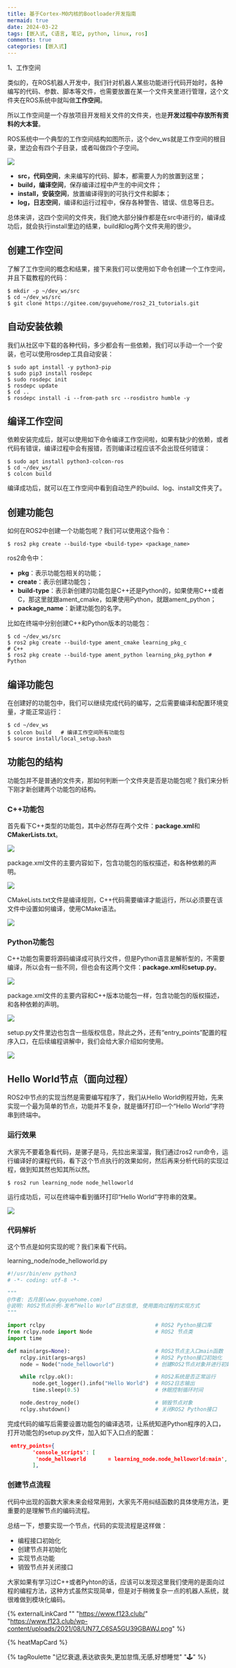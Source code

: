 ```yaml
---
title: 基于Cortex-M0内核的Bootloader开发指南
mermaid: true
date: 2024-03-22
tags: [嵌入式, C语言, 笔记, python, linux, ros]
comments: true
categories: [嵌入式]
---
```


1、工作空间

<font style="color:rgba(0, 0, 0, 0.87);">类似的，在ROS机器人开发中，我们针对机器人某些功能进行代码开始时，各种编写的代码、参数、脚本等文件，也需要放置在某一个文件夹里进行管理，这个文件夹在ROS系统中就叫做</font>**<font style="color:rgba(0, 0, 0, 0.87);">工作空间</font>**<font style="color:rgba(0, 0, 0, 0.87);">。</font>

<font style="color:rgba(0, 0, 0, 0.87);">所以工作空间是一个存放项目开发相关文件的文件夹，也是</font>**<font style="color:rgba(0, 0, 0, 0.87);">开发过程中存放所有资料的大本营</font>**<font style="color:rgba(0, 0, 0, 0.87);">。</font>

<font style="color:rgba(0, 0, 0, 0.87);">ROS系统中一个典型的工作空间结构如图所示，这个dev_ws就是工作空间的根目录，里边会有四个子目录，或者叫做四个子空间。</font>

![](/images/posts/ROS学习/1.png)

+ **<font style="color:rgba(0, 0, 0, 0.87);">src，代码空间</font>**<font style="color:rgba(0, 0, 0, 0.87);">，未来编写的代码、脚本，都需要人为的放置到这里；</font>
+ **<font style="color:rgba(0, 0, 0, 0.87);">build，编译空间</font>**<font style="color:rgba(0, 0, 0, 0.87);">，保存编译过程中产生的中间文件；</font>
+ **<font style="color:rgba(0, 0, 0, 0.87);">install，安装空间</font>**<font style="color:rgba(0, 0, 0, 0.87);">，放置编译得到的可执行文件和脚本；</font>
+ **<font style="color:rgba(0, 0, 0, 0.87);">log，日志空间</font>**<font style="color:rgba(0, 0, 0, 0.87);">，编译和运行过程中，保存各种警告、错误、信息等日志。</font>

<font style="color:rgba(0, 0, 0, 0.87);">总体来讲，这四个空间的文件夹，我们绝大部分操作都是在src中进行的，编译成功后，就会执行install里边的结果，build和log两个文件夹用的很少。</font>

## **<font style="color:rgba(0, 0, 0, 0.87);">创建工作空间</font>**
<font style="color:rgba(0, 0, 0, 0.87);">了解了工作空间的概念和结果，接下来我们可以使用如下命令创建一个工作空间，并且下载教程的代码：</font>



```plain
$ mkdir -p ~/dev_ws/src
$ cd ~/dev_ws/src
$ git clone https://gitee.com/guyuehome/ros2_21_tutorials.git
```

## **<font style="color:rgba(0, 0, 0, 0.87);">自动安装依赖</font>**
<font style="color:rgba(0, 0, 0, 0.87);">我们从社区中下载的各种代码，多少都会有一些依赖，我们可以手动一个一个安装，也可以使用rosdep工具自动安装：</font>



```plain
$ sudo apt install -y python3-pip
$ sudo pip3 install rosdepc
$ sudo rosdepc init
$ rosdepc update
$ cd ..
$ rosdepc install -i --from-path src --rosdistro humble -y
```

## **<font style="color:rgba(0, 0, 0, 0.87);">编译工作空间</font>**
<font style="color:rgba(0, 0, 0, 0.87);">依赖安装完成后，就可以使用如下命令编译工作空间啦，如果有缺少的依赖，或者代码有错误，编译过程中会有报错，否则编译过程应该不会出现任何错误：</font>



```plain
$ sudo apt install python3-colcon-ros
$ cd ~/dev_ws/
$ colcon build
```

<font style="color:rgba(0, 0, 0, 0.87);">编译成功后，就可以在工作空间中看到自动生产的build、log、install文件夹了。</font>

## **<font style="color:rgba(0, 0, 0, 0.87);">创建功能包</font>**
<font style="color:rgba(0, 0, 0, 0.87);">如何在ROS2中创建一个功能包呢？我们可以使用这个指令：</font>



```plain
$ ros2 pkg create --build-type <build-type> <package_name>
```

<font style="color:rgba(0, 0, 0, 0.87);">ros2命令中：</font>

+ **<font style="color:rgba(0, 0, 0, 0.87);">pkg</font>**<font style="color:rgba(0, 0, 0, 0.87);">：表示功能包相关的功能；</font>
+ **<font style="color:rgba(0, 0, 0, 0.87);">create</font>**<font style="color:rgba(0, 0, 0, 0.87);">：表示创建功能包；</font>
+ **<font style="color:rgba(0, 0, 0, 0.87);">build-type</font>**<font style="color:rgba(0, 0, 0, 0.87);">：表示新创建的功能包是C++还是Python的，如果使用C++或者C，那这里就跟ament_cmake，如果使用Python，就跟ament_python；</font>
+ **<font style="color:rgba(0, 0, 0, 0.87);">package_name</font>**<font style="color:rgba(0, 0, 0, 0.87);">：新建功能包的名字。</font>

<font style="color:rgba(0, 0, 0, 0.87);">比如在终端中分别创建C++和Python版本的功能包：</font>



```plain
$ cd ~/dev_ws/src
$ ros2 pkg create --build-type ament_cmake learning_pkg_c               # C++
$ ros2 pkg create --build-type ament_python learning_pkg_python # Python
```

## **<font style="color:rgba(0, 0, 0, 0.87);">编译功能包</font>**
<font style="color:rgba(0, 0, 0, 0.87);">在创建好的功能包中，我们可以继续完成代码的编写，之后需要编译和配置环境变量，才能正常运行：</font>



```plain
$ cd ~/dev_ws
$ colcon build   # 编译工作空间所有功能包
$ source install/local_setup.bash
```

## **<font style="color:rgba(0, 0, 0, 0.87);">功能包的结构</font>**
<font style="color:rgba(0, 0, 0, 0.87);">功能包并不是普通的文件夹，那如何判断一个文件夹是否是功能包呢？我们来分析下刚才新创建两个功能包的结构。</font>

### **<font style="color:rgba(0, 0, 0, 0.87);">C++功能包</font>**
<font style="color:rgba(0, 0, 0, 0.87);">首先看下C++类型的功能包，其中必然存在两个文件：</font>**<font style="color:rgba(0, 0, 0, 0.87);">package.xml</font>**<font style="color:rgba(0, 0, 0, 0.87);">和</font>**<font style="color:rgba(0, 0, 0, 0.87);">CMakerLists.txt</font>**<font style="color:rgba(0, 0, 0, 0.87);">。</font>

![](/images/posts/ROS学习/2.png)

<font style="color:rgba(0, 0, 0, 0.87);">package.xml文件的主要内容如下，包含功能包的版权描述，和各种依赖的声明。</font>

![](/images/posts/ROS学习/3.png)

<font style="color:rgba(0, 0, 0, 0.87);">CMakeLists.txt文件是编译规则，C++代码需要编译才能运行，所以必须要在该文件中设置如何编译，使用CMake语法。</font>

![](/images/posts/ROS学习/4.png)

### **<font style="color:rgba(0, 0, 0, 0.87);">Python功能包</font>**
<font style="color:rgba(0, 0, 0, 0.87);">C++功能包需要将源码编译成可执行文件，但是Python语言是解析型的，不需要编译，所以会有一些不同，但也会有这两个文件：</font>**<font style="color:rgba(0, 0, 0, 0.87);">package.xml</font>**<font style="color:rgba(0, 0, 0, 0.87);">和</font>**<font style="color:rgba(0, 0, 0, 0.87);">setup.py</font>**<font style="color:rgba(0, 0, 0, 0.87);">。</font>

![](/images/posts/ROS学习/5.png)

<font style="color:rgba(0, 0, 0, 0.87);">package.xml文件的主要内容和C++版本功能包一样，包含功能包的版权描述，和各种依赖的声明。</font>

![](/images/posts/ROS学习/6.png)

<font style="color:rgba(0, 0, 0, 0.87);">setup.py文件里边也包含一些版权信息，除此之外，还有“entry_points”配置的程序入口，在后续编程讲解中，我们会给大家介绍如何使用。</font>

![](/images/posts/ROS学习/7.png)

## **<font style="color:rgba(0, 0, 0, 0.87);">Hello World节点（面向过程）</font>**
<font style="color:rgba(0, 0, 0, 0.87);">ROS2中节点的实现当然是需要编写程序了，我们从Hello World例程开始，先来实现一个最为简单的节点，功能并不复杂，就是循环打印一个“Hello World”字符串到终端中。</font>

### **<font style="color:rgba(0, 0, 0, 0.87);">运行效果</font>**
<font style="color:rgba(0, 0, 0, 0.87);">大家先不要着急看代码，是骡子是马，先拉出来溜溜，我们通过ros2 run命令，运行编译好的课程代码，看下这个节点执行的效果如何，然后再来分析代码的实现过程，做到知其然也知其所以然。</font>



```plain
$ ros2 run learning_node node_helloworld
```

<font style="color:rgba(0, 0, 0, 0.87);">运行成功后，可以在终端中看到循环打印“Hello World”字符串的效果。</font>

![](/images/posts/ROS学习/8.png)

### **<font style="color:rgba(0, 0, 0, 0.87);">代码解析</font>**
<font style="color:rgba(0, 0, 0, 0.87);">这个节点是如何实现的呢？我们来看下代码。</font>

<font style="color:rgba(0, 0, 0, 0.87);">learning_node/node_helloworld.py</font>

```python
#!/usr/bin/env python3 
# -*- coding: utf-8 -*-

"""
@作者: 古月居(www.guyuehome.com)
@说明: ROS2节点示例-发布“Hello World”日志信息, 使用面向过程的实现方式
"""

import rclpy                                   # ROS2 Python接口库
from rclpy.node import Node                    # ROS2 节点类
import time

def main(args=None):                           # ROS2节点主入口main函数
    rclpy.init(args=args)                      # ROS2 Python接口初始化
    node = Node("node_helloworld")             # 创建ROS2节点对象并进行初始化

    while rclpy.ok():                          # ROS2系统是否正常运行
        node.get_logger().info("Hello World")  # ROS2日志输出
        time.sleep(0.5)                        # 休眠控制循环时间

    node.destroy_node()                        # 销毁节点对象    
    rclpy.shutdown()                           # 关闭ROS2 Python接口
```

<font style="color:rgba(0, 0, 0, 0.87);">完成代码的编写后需要设置功能包的编译选项，让系统知道Python程序的入口，打开功能包的setup.py文件，加入如下入口点的配置：</font>

```json
 entry_points={
        'console_scripts': [
         'node_helloworld       = learning_node.node_helloworld:main',
        ],
```

### **<font style="color:rgba(0, 0, 0, 0.87);">创建节点流程</font>**
<font style="color:rgba(0, 0, 0, 0.87);">代码中出现的函数大家未来会经常用到，大家先不用纠结函数的具体使用方法，更重要的是理解节点的编码流程。</font>

<font style="color:rgba(0, 0, 0, 0.87);">总结一下，想要实现一个节点，代码的实现流程是这样做：</font>

+ <font style="color:rgba(0, 0, 0, 0.87);">编程接口初始化</font>
+ <font style="color:rgba(0, 0, 0, 0.87);">创建节点并初始化</font>
+ <font style="color:rgba(0, 0, 0, 0.87);">实现节点功能</font>
+ <font style="color:rgba(0, 0, 0, 0.87);">销毁节点并关闭接口</font>

<font style="color:rgba(0, 0, 0, 0.87);">大家如果有学习过C++或者Pyhton的话，应该可以发现这里我们使用的是面向过程的编程方法，这种方式虽然实现简单，但是对于稍微复杂一点的机器人系统，就很难做到模块化编码。</font>

<font style="color:rgba(0, 0, 0, 0.87);"></font>

{% externalLinkCard "" "https://www.f123.club/" "https://www.f123.club/wp-content/uploads/2021/08/UN77_C6SA5GU39GBAWJ.png" %}

{% heatMapCard %}

{% tagRoulette "记忆衰退,表达欲丧失,更加怠惰,无感,好想睡觉" "🕹️" %}